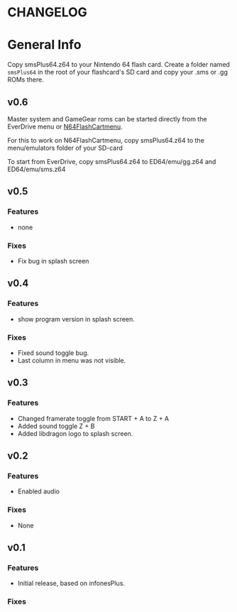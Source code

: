 # CHANGELOG

# General Info

Copy smsPlus64.z64 to your Nintendo 64 flash card. Create a folder named `smsPlus64` in the root of your flashcard's SD card and copy your .sms or .gg ROMs there. 

## v0.6
Master system and GameGear roms can be started directly from the EverDrive menu or [N64FlashCartmenu](https://github.com/Polprzewodnikowy/N64FlashcartMenu).

For this to work on N64FlashCartmenu, copy smsPlus64.z64 to the menu/emulators folder of your SD-card

To start from EverDrive, copy smsPlus64.z64 to ED64/emu/gg.z64 and ED64/emu/sms.z64


## v0.5

### Features

- none

### Fixes

- Fix bug in splash screen

## v0.4

### Features
- show program version in splash screen.

### Fixes
- Fixed sound toggle bug.
- Last column in menu was not visible.

## v0.3

### Features

- Changed framerate toggle from START + A to Z + A
- Added sound toggle Z + B
- Added libdragon logo to splash screen.

## v0.2

### Features
- Enabled audio

### Fixes
- None


## v0.1

### Features
- Initial release, based on infonesPlus.

### Fixes


